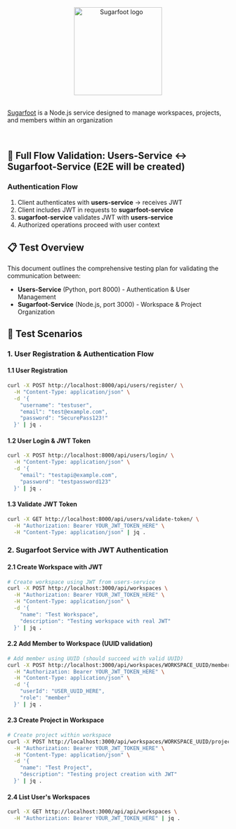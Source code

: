 <div align='center'>
  
<img width="200" alt="Sugarfoot logo" src="https://github.com/user-attachments/assets/30413105-2015-4064-b680-ef3f7f5ba80a" />
</div>

<br/>

[Sugarfoot](https://walterlantz.fandom.com/wiki/Sugarfoot) is a Node.js service designed to manage workspaces, projects, and members within an organization

<br/>

## 🧪 Full Flow Validation: Users-Service ↔ Sugarfoot-Service (E2E will be created)

### Authentication Flow

1. Client authenticates with **users-service** → receives JWT
2. Client includes JWT in requests to **sugarfoot-service**
3. **sugarfoot-service** validates JWT with **users-service**
4. Authorized operations proceed with user context

## 📋 Test Overview

This document outlines the comprehensive testing plan for validating the communication between:

- **Users-Service** (Python, port 8000) - Authentication & User Management
- **Sugarfoot-Service** (Node.js, port 3000) - Workspace & Project Organization

## 🎯 Test Scenarios

### 1. User Registration & Authentication Flow

#### 1.1 User Registration

```bash
curl -X POST http://localhost:8000/api/users/register/ \
  -H "Content-Type: application/json" \
  -d '{
    "username": "testuser",
    "email": "test@example.com",
    "password": "SecurePass123!"
  }' | jq .
```

#### 1.2 User Login & JWT Token

```bash
curl -X POST http://localhost:8000/api/users/login/ \
  -H "Content-Type: application/json" \
  -d '{
    "email": "testapi@example.com",
    "password": "testpassword123"
  }' | jq .
```

#### 1.3 Validate JWT Token

```bash
curl -X GET http://localhost:8000/api/users/validate-token/ \
  -H "Authorization: Bearer YOUR_JWT_TOKEN_HERE" \
  -H "Content-Type: application/json" | jq .

```

### 2. Sugarfoot Service with JWT Authentication

#### 2.1 Create Workspace with JWT

```bash
# Create workspace using JWT from users-service
curl -X POST http://localhost:3000/api/workspaces \
  -H "Authorization: Bearer YOUR_JWT_TOKEN_HERE" \
  -H "Content-Type: application/json" \
  -d '{
    "name": "Test Workspace",
    "description": "Testing workspace with real JWT"
  }' | jq .
```

#### 2.2 Add Member to Workspace (UUID validation)

```bash
# Add member using UUID (should succeed with valid UUID)
curl -X POST http://localhost:3000/api/workspaces/WORKSPACE_UUID/members \
  -H "Authorization: Bearer YOUR_JWT_TOKEN_HERE" \
  -H "Content-Type: application/json" \
  -d '{
    "userId": "USER_UUID_HERE",
    "role": "member"
  }' | jq .
```

#### 2.3 Create Project in Workspace

```bash
# Create project within workspace
curl -X POST http://localhost:3000/api/workspaces/WORKSPACE_UUID/projects \
  -H "Authorization: Bearer YOUR_JWT_TOKEN_HERE" \
  -H "Content-Type: application/json" \
  -d '{
    "name": "Test Project",
    "description": "Testing project creation with JWT"
  }' | jq .
```

#### 2.4 List User's Workspaces

```bash
curl -X GET http://localhost:3000/api/api/workspaces \
  -H "Authorization: Bearer YOUR_JWT_TOKEN_HERE" | jq .
```
